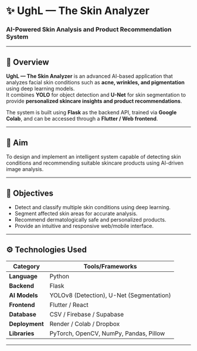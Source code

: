 # ✨ UghL — The Skin Analyzer

### AI-Powered Skin Analysis and Product Recommendation System

---

## 🧠 Overview
**UghL — The Skin Analyzer** is an advanced AI-based application that analyzes facial skin conditions such as **acne, wrinkles, and pigmentation** using deep learning models.  
It combines **YOLO** for object detection and **U-Net** for skin segmentation to provide **personalized skincare insights and product recommendations**.

The system is built using **Flask** as the backend API, trained via **Google Colab**, and can be accessed through a **Flutter / Web frontend**.

---

## 🎯 Aim
To design and implement an intelligent system capable of detecting skin conditions and recommending suitable skincare products using AI-driven image analysis.

---

## 🧩 Objectives
- Detect and classify multiple skin conditions using deep learning.  
- Segment affected skin areas for accurate analysis.  
- Recommend dermatologically safe and personalized products.  
- Provide an intuitive and responsive web/mobile interface.

---

## ⚙️ Technologies Used

| Category | Tools/Frameworks |
|-----------|------------------|
| **Language** | Python |
| **Backend** | Flask |
| **AI Models** | YOLOv8 (Detection), U-Net (Segmentation) |
| **Frontend** | Flutter / React |
| **Database** | CSV / Firebase / Supabase |
| **Deployment** | Render / Colab / Dropbox |
| **Libraries** | PyTorch, OpenCV, NumPy, Pandas, Pillow |

---

